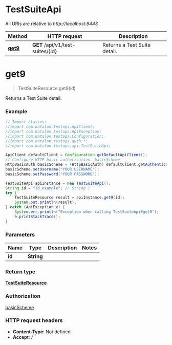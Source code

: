 # TestSuiteApi

All URIs are relative to *http://localhost:8443*

Method | HTTP request | Description
------------- | ------------- | -------------
[**get9**](TestSuiteApi.md#get9) | **GET** /api/v1/test-suites/{id} | Returns a Test Suite detail.

<a name="get9"></a>
# **get9**
> TestSuiteResource get9(id)

Returns a Test Suite detail.

### Example
```java
// Import classes:
//import com.katalon.testops.ApiClient;
//import com.katalon.testops.ApiException;
//import com.katalon.testops.Configuration;
//import com.katalon.testops.auth.*;
//import com.katalon.testops.api.TestSuiteApi;

ApiClient defaultClient = Configuration.getDefaultApiClient();
// Configure HTTP basic authorization: basicScheme
HttpBasicAuth basicScheme = (HttpBasicAuth) defaultClient.getAuthentication("basicScheme");
basicScheme.setUsername("YOUR USERNAME");
basicScheme.setPassword("YOUR PASSWORD");

TestSuiteApi apiInstance = new TestSuiteApi();
String id = "id_example"; // String | 
try {
    TestSuiteResource result = apiInstance.get9(id);
    System.out.println(result);
} catch (ApiException e) {
    System.err.println("Exception when calling TestSuiteApi#get9");
    e.printStackTrace();
}
```

### Parameters

Name | Type | Description  | Notes
------------- | ------------- | ------------- | -------------
 **id** | **String**|  |

### Return type

[**TestSuiteResource**](TestSuiteResource.md)

### Authorization

[basicScheme](../README.md#basicScheme)

### HTTP request headers

 - **Content-Type**: Not defined
 - **Accept**: */*

